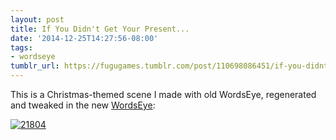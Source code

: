 ```yaml
---
layout: post
title: If You Didn't Get Your Present...
date: '2014-12-25T14:27:56-08:00'
tags:
- wordseye
tumblr_url: https://fugugames.tumblr.com/post/110698086451/if-you-didnt-get-your-present
---
```

This is a Christmas-themed scene I made with old WordsEye, regenerated and tweaked in the new [WordsEye](http://wordseye.com/):

[![21804](http://itshardtofondlepenguins.com/wp-content/uploads/2014/12/21804.jpg)](http://itshardtofondlepenguins.com/wp-content/uploads/2014/12/21804.jpg)

